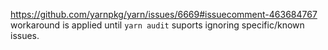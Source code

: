 https://github.com/yarnpkg/yarn/issues/6669#issuecomment-463684767 workaround is applied  until `yarn audit` suports ignoring specific/known issues.
